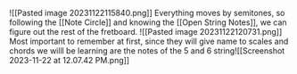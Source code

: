 ![[Pasted image 20231122115840.png]]
Everything moves by semitones, so following the [[Note Circle]]
and knowing the [[Open String Notes]], we can figure out the rest of the fretboard. 
![[Pasted image 20231122120731.png]]
Most important to remember at first, since they will give name to scales and chords  we willl be learning are the notes of the 5 and 6 string![[Screenshot 2023-11-22 at 12.07.42 PM.png]]

